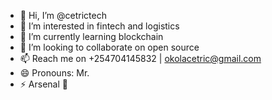 - 👋 Hi, I’m @cetrictech
- 👀 I’m interested in fintech and logistics
- 🌱 I’m currently learning blockchain
- 💞️ I’m looking to collaborate on open source
- 📫 Reach me on +254704145832 | okolacetric@gmail.com
- 😄 Pronouns: Mr.
- ⚡ Arsenal 🤟

<!---
cetrictech/cetrictech is a ✨ special ✨ repository because its `README.md` (this file) appears on your GitHub profile.
You can click the Preview link to take a look at your changes.
--->
